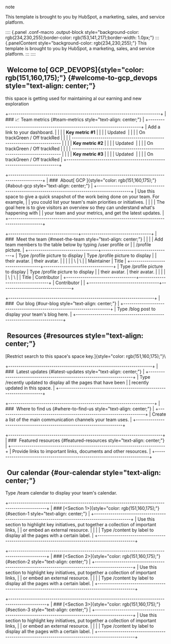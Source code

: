 note

This template is brought to you by HubSpot, a marketing, sales, and
service platform.

:::: {.panel .conf-macro .output-block style="background-color: rgb(234,230,255);border-color: rgb(153,141,217);border-width: 1.0px;"}
::: {.panelContent style="background-color: rgb(234,230,255);"}
This template is brought to you by HubSpot, a marketing, sales, and
service platform.
:::
::::

##  Welcome to[ GCP_DEVOPS]{style="color: rgb(151,160,175);"} {#welcome-to-gcp_devops style="text-align: center;"}

this space is getting used for maintaining al our earning and new
exploration

+--------------------------------------------------------------------------+
| ### 📈 Team metrics {#team-metrics style="text-align: center;"}          |
+--------------------------------------------------------------------------+
| Add a link to your dashboard.                                            |
|                                                                          |
| **Key metric #1**                                                        |
|                                                                          |
| Updated                                                                  |
|                                                                          |
| On trackGreen / Off trackRed                                             |
|                                                                          |
| ------------------------------------------------------------------------ |
|                                                                          |
| **Key metric #2**                                                        |
|                                                                          |
| Updated                                                                  |
|                                                                          |
| On trackGreen / Off trackRed                                             |
|                                                                          |
| ------------------------------------------------------------------------ |
|                                                                          |
| **Key metric #3**                                                        |
|                                                                          |
| Updated                                                                  |
|                                                                          |
| On trackGreen / Off trackRed                                             |
+--------------------------------------------------------------------------+

+----------------------------------------------------------------------------------------------+
| ###  About[ GCP ]{style="color: rgb(151,160,175);"} {#about-gcp style="text-align: center;"} |
+----------------------------------------------------------------------------------------------+
| Use this space to give a quick snapshot of the work being done on your team. For example,    |
| you could list your team\'s main priorities or initiatives.                                  |
|                                                                                              |
| The goal here is to give visitors an overview so they can understand what\'s happening with  |
| your team and your metrics, and get the latest updates.                                      |
+----------------------------------------------------------------------------------------------+

+----------------------------------+----------------------------------+
| ###  Meet the team {#meet-the-team style="text-align: center;"}     |
|                                                                     |
| Add team members to the table below by typing /user profile or      |
| /profile picture.                                                   |
+----------------------------------+----------------------------------+
| Type /profile picture to display | Type /profile picture to display |
| their avatar.                    | their avatar.                    |
|                                  |                                  |
| \                                | \                                |
| Maintainer                       | Title                            |
+----------------------------------+----------------------------------+
| Type /profile picture to display | Type /profile picture to display |
| their avatar.                    | their avatar.                    |
|                                  |                                  |
| \                                | \                                |
| Title                            | Contributor                      |
+----------------------------------+----------------------------------+
| Contributor                      |                                  |
+----------------------------------+----------------------------------+

+-----------------------------------------------------------------------+
| ###  Our blog {#our-blog style="text-align: center;"}                 |
+-----------------------------------------------------------------------+
| Type /blog post to display your team\'s blog here.                    |
+-----------------------------------------------------------------------+

##  Resources {#resources style="text-align: center;"}

[Restrict search to this space\'s space
key.]{style="color: rgb(151,160,175);"}\

+----------------------------------------------------------------------+
| ###  Latest updates {#latest-updates style="text-align: center;"}    |
+----------------------------------------------------------------------+
| Type /recently updated to display all the pages that have been       |
| recently updated in this space.                                      |
+----------------------------------------------------------------------+

+-----------------------------------------------------------------------+
| ###  Where to find us {#where-to-find-us style="text-align: center;"} |
+-----------------------------------------------------------------------+
| Create a list of the main communication channels your team uses.      |
+-----------------------------------------------------------------------+

+---------------------------------------------------------------------------+
| ###  Featured resources {#featured-resources style="text-align: center;"} |
+---------------------------------------------------------------------------+
| Provide links to important links, documents and other resources.          |
+---------------------------------------------------------------------------+

##  Our calendar {#our-calendar style="text-align: center;"}

Type /team calendar to display your team\'s calendar.

+------------------------------------------------------------------------------------------------+
| ### [\<Section 1\>]{style="color: rgb(151,160,175);"} {#section-1 style="text-align: center;"} |
+------------------------------------------------------------------------------------------------+
| Use this section to highlight key initiatives, put together a collection of important links,   |
| or embed an external resource.                                                                 |
|                                                                                                |
| Type /content by label to display all the pages with a certain label.                          |
+------------------------------------------------------------------------------------------------+

+------------------------------------------------------------------------------------------------+
| ### [\<Section 2\>]{style="color: rgb(151,160,175);"} {#section-2 style="text-align: center;"} |
+------------------------------------------------------------------------------------------------+
| Use this section to highlight key initiatives, put together a collection of important links,   |
| or embed an external resource.                                                                 |
|                                                                                                |
| Type /content by label to display all the pages with a certain label.                          |
+------------------------------------------------------------------------------------------------+

+------------------------------------------------------------------------------------------------+
| ### [\<Section 3\>]{style="color: rgb(151,160,175);"} {#section-3 style="text-align: center;"} |
+------------------------------------------------------------------------------------------------+
| Use this section to highlight key initiatives, put together a collection of important links,   |
| or embed an external resource.                                                                 |
|                                                                                                |
| Type /content by label to display all the pages with a certain label.                          |
+------------------------------------------------------------------------------------------------+
